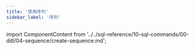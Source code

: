 ```yaml
---
title: '使用序列'
sidebar_label: '序列'
---
```


import ComponentContent from '../../sql-reference/10-sql-commands/00-ddl/04-sequence/create-sequence.md';

<ComponentContent />